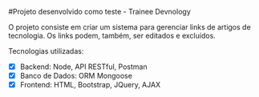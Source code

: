 #Projeto desenvolvido como teste - Trainee Devnology

O projeto consiste em criar um sistema para gerenciar links de artigos de tecnologia.
Os links podem, também, ser editados e excluídos.

Tecnologias utilizadas:
- [X] Backend: Node, API RESTful, Postman
- [X] Banco de Dados: ORM Mongoose
- [X] Frontend: HTML, Bootstrap, JQuery, AJAX
